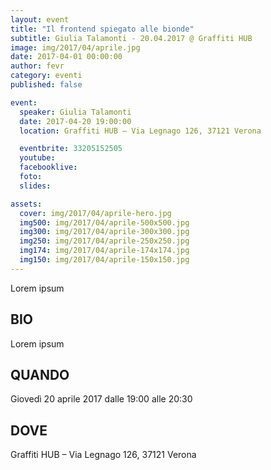```yaml
---
layout: event
title: "Il frontend spiegato alle bionde"
subtitle: Giulia Talamonti - 20.04.2017 @ Graffiti HUB
image: img/2017/04/aprile.jpg
date: 2017-04-01 00:00:00
author: fevr
category: eventi
published: false

event:
  speaker: Giulia Talamonti
  date: 2017-04-20 19:00:00
  location: Graffiti HUB – Via Legnago 126, 37121 Verona

  eventbrite: 33205152505
  youtube:
  facebooklive: 
  foto: 
  slides:

assets:
  cover: img/2017/04/aprile-hero.jpg
  img500: img/2017/04/aprile-500x500.jpg
  img300: img/2017/04/aprile-300x300.jpg
  img250: img/2017/04/aprile-250x250.jpg
  img174: img/2017/04/aprile-174x174.jpg
  img150: img/2017/04/aprile-150x150.jpg
---
```


Lorem ipsum

## BIO

Lorem ipsum

## QUANDO

Giovedì 20 aprile 2017 dalle 19:00 alle 20:30

## DOVE

Graffiti HUB – Via Legnago 126, 37121 Verona
